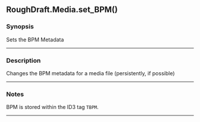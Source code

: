 RoughDraft.Media.set_BPM()
--------------------------

### Synopsis
Sets the BPM Metadata

---

### Description

Changes the BPM metadata for a media file (persistently, if possible)

---

### Notes
BPM is stored within the ID3 tag `TBPM`.

---
